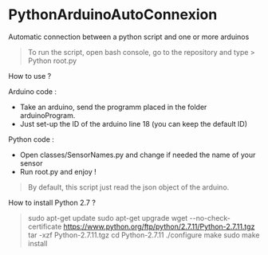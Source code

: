 # PythonArduinoAutoConnexion
Automatic connection between a python script and one or more arduinos

> To run the script, open bash console, go to the repository and type > Python root.py


How to use ? 

Arduino code :
- Take an arduino, send the programm placed in the folder arduinoProgram. 
- Just set-up the ID of the arduino line 18 (you can keep the default ID)

Python code : 
- Open classes/SensorNames.py and change if needed the name of your sensor
- Run root.py and enjoy !

> By default, this script just read the json object of the arduino.


How to install Python 2.7 ?
> sudo apt-get update
> sudo apt-get upgrade
> wget --no-check-certificate https://www.python.org/ftp/python/2.7.11/Python-2.7.11.tgz
> tar -xzf Python-2.7.11.tgz
> cd Python-2.7.11
> ./configure 
> make
> sudo make install 
